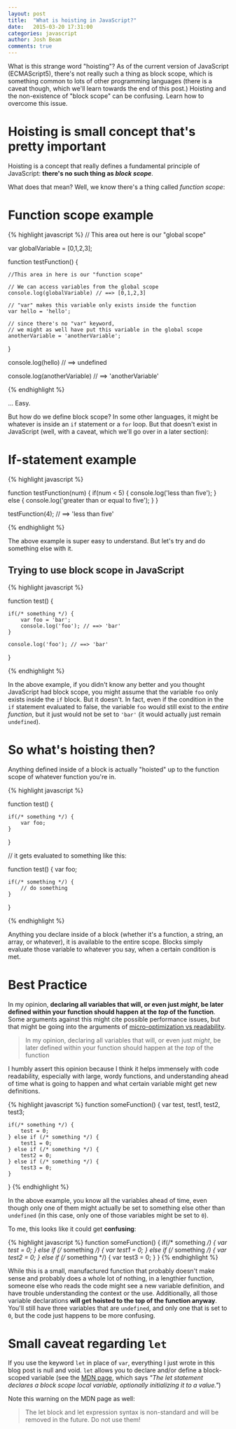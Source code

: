 ```yaml
---
layout: post
title:  "What is hoisting in JavaScript?"
date:   2015-03-20 17:31:00
categories: javascript
author: Josh Beam
comments: true
---
```


<div class="note"><!--excerpt.start-->
What is this strange word "hoisting"? As of the current version of JavaScript (ECMAScript5), there's not really such a thing as block scope, which is something common to lots of other programming languages (there is a caveat though, which we'll learn towards the end of this post.) Hoisting and the non-existence of "block scope" can be confusing. Learn how to overcome this issue.<!--excerpt.end-->
</div>

# Hoisting is small concept that's pretty important

Hoisting is a concept that really defines a fundamental principle of JavaScript: **there's no such thing as *block scope***.

What does that mean? Well, we know there's a thing called *function scope*:

# Function scope example
{% highlight javascript %}
// This area out here is our "global scope"

var globalVariable = [0,1,2,3];

function testFunction() {

	//This area in here is our "function scope"

	// We can access variables from the global scope
	console.log(globalVariable) // ==> [0,1,2,3]
	
	// "var" makes this variable only exists inside the function
	var hello = 'hello';

	// since there's no "var" keyword,
	// we might as well have put this variable in the global scope
	anotherVariable = 'anotherVariable'; 

}

console.log(hello) // ==> undefined

console.log(anotherVariable) // ==> 'anotherVariable'

{% endhighlight %}

... Easy. 

But how do we define block scope? In some other languages, it might be whatever is inside an `if` statement or a `for` loop. But that doesn't exist in JavaScript (well, with a caveat, which we'll go over in a later section):

# If-statement example
{% highlight javascript %}

function testFunction(num) {
	if(num < 5) {
		console.log('less than five');
	} else {
		console.log('greater than or equal to five');
	}
}

testFunction(4); // ==> 'less than five'

{% endhighlight %}

The above example is super easy to understand. But let's try and do something else with it.

## Trying to use block scope in JavaScript
{% highlight javascript %}

function test() {
	
	if(/* something */) {
		var foo = 'bar';
		console.log('foo'); // ==> 'bar'
	}

	console.log('foo'); // ==> 'bar'
}

{% endhighlight %}

In the above example, if you didn't know any better and you thought JavaScript had block scope, you might assume that the variable `foo` only exists inside the `if` block. But it doesn't. In fact, even if the condition in the `if` statement evaluated to false, the variable `foo` would still exist to the *entire function*, but it just would not be set to `'bar'` (it would actually just remain `undefined`).

# So what's hoisting then?

Anything defined inside of a block is actually "hoisted" up to the function scope of whatever function you're in.

{% highlight javascript %}

function test() {
	
	if(/* something */) {
		var foo;
	}
}

// it gets evaluated to something like this:

function test() {
	var foo;

	if(/* something */) {
		// do something
	}
}

{% endhighlight %}

Anything you declare inside of a block (whether it's a function, a string, an array, or whatever), it is available to the entire scope. Blocks simply evaluate those variable to whatever you say, when a certain condition is met.

# Best Practice
In my opinion, **declaring all variables that will, or even just *might*, be later defined within your function should happen at the *top* of the function**. Some arguments against this might cite possible performance issues, but that might be going into the arguments of [micro-optimization vs readability][micro-optimization].

> In my opinion, declaring all variables that will, or even just *might*, be later defined within your function should happen at the *top* of the function

I humbly assert this opinion because I think it helps immensely with code readability, especially with large, wordy functions, and understanding ahead of time what is going to happen and what certain variable might get new definitions.

{% highlight javascript %}
function someFunction() {
	var test, test1, test2, test3;

	if(/* something */) {
		test = 0;
	} else if (/* something */) {
		test1 = 0;
	} else if (/* something */) {
		test2 = 0;
	} else if (/* something */) {
		test3 = 0;
	}
}
{% endhighlight %}

In the above example, you know all the variables ahead of time, even though only one of them might actually be set to something else other than `undefined` (in this case, only one of those variables might be set to `0`).

To me, this looks like it could get **confusing**:

{% highlight javascript %}
function someFunction() {
	if(/* something */) {
		var test = 0;
	} else if (/* something */) {
		var test1 = 0;
	} else if (/* something */) {
		var test2 = 0;
	} else if (/* something */) {
		var test3 = 0;
	}
}
{% endhighlight %}

While this is a small, manufactured function that probably doesn't make sense and probably does a whole lot of nothing, in a lengthier function, someone else who reads the code might see a new variable definition, and have trouble understanding the context or the use. Additionally, all those variable declarations **will get hoisted to the top of the function anyway**. You'll still have three variables that are `undefined`, and only one that is set to `0`, but the code just happens to be more confusing.

# Small caveat regarding `let`

If you use the keyword `let` in place of `var`, everything I just wrote in this blog post is null and void. `let` allows you to declare and/or define a block-scoped variable (see the [MDN page][mdn-let], which says *"The let statement declares a block scope local variable, optionally initializing it to a value."*)

Note this warning on the MDN page as well:

> The let block and let expression syntax is non-standard and will be removed in the future. Do not use them!

[micro-optimization]:	http://stackoverflow.com/questions/21740711/can-i-speed-up-calls-to-native-methods-in-javascript
[mdn-let]:				https://developer.mozilla.org/en-US/docs/Web/JavaScript/Reference/Statements/let
